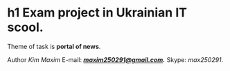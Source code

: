 # h1 Exam project in Ukrainian IT scool.
Theme of task is **portal of news**.


Author *Kim Maxim*
E-mail: ***maxim250291@gmail.com.***
Skype: _max250291_.
